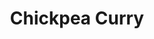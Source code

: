 ---
title: Chickpea Curry
metadata:
  source: https://yupitsvegan.com/easy-coconut-chickpea-curry/
  title: Chickpea Curry
  servings: '4'
  course: Main
ingredients:
- name: chickpeas
  amount: 240g
- name: garam masala
  amount: 1 tbsp
- name: salt
  amount: 0.25 tsp
- name: coconut milk
  amount: 400 g
- name: chopped tomatoes
  amount: 400 g
- name: ground tumeric
  amount: 0.25 tsp
- name: lime
  amount: '1'
- name: cayenne pepper
  amount: 0.25 tsp
- name: garlic
  amount: 3 cloves
- name: black pepper
  amount: 0.25 tsp
- name: coconut oil
  amount: 1 tbsp
- name: ginger
  amount: 1 inch
- name: red onion
  amount: 1 large
cookware:
- name: frying pan
steps:
- description: Slice the red onion.
- description: Add coconut oil to a frying pan on high heat and add the sliced red
    onion. Cook until it's softened.
- description: Grate the garlic and ginger and stir into the pan for 30 seconds. Then
    add the spices and stir for another 30 seconds; garam masala, ground tumeric,
    black pepper, cayenne pepper and salt.
- description: Now add the chopped tomatoes and stir for another 4 minutes.
- description: Add the coconut milk and chickpeas, bring the mixture to a boil and
    then reduce the heat and simmer for 10 minutes.
- description: Just before you take it off the heat, stir in the juice of a lime and
    then serve. Serve on its own or with rice.

---